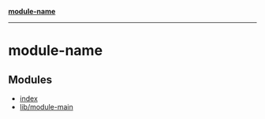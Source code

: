 [**module-name**](README.md)

***

# module-name

## Modules

- [index](index/README.md)
- [lib/module-main](lib/module-main/README.md)
